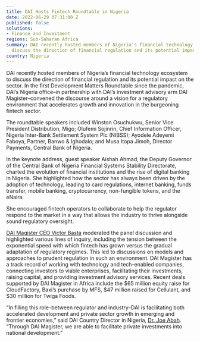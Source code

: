 ```yaml
---
title: DAI Hosts Fintech Roundtable in Nigeria
date: 2022-06-29 07:31:00 Z
published: false
solutions:
- Finance and Investment
regions: Sub-Saharan Africa
summary: DAI recently hosted members of Nigeria’s financial technology ecosystem to
  discuss the direction of financial regulation and its potential impact on the sector.
country: Nigeria
---
```


DAI recently hosted members of Nigeria’s financial technology ecosystem to discuss the direction of financial regulation and its potential impact on the sector. In the first Development Matters Roundtable since the pandemic, DAI’s Nigeria office–in partnership with DAI’s investment advisory arm DAI Magister–convened the discourse around a vision for a regulatory environment that accelerates growth and innovation in the burgeoning fintech sector. 

The roundtable speakers included Winston Osuchukwu, Senior Vice President Distribution, Migo; Olufemi Sojinrin, Chief Information Officer, Nigeria Inter-Bank Settlement System Plc (NIBSS);  Ayodele Adeyemi Faboya, Partner, Banwo & Ighodalo; and Musa Itopa Jimoh, Director Payments, Central Bank of Nigeria. 

In the keynote address, guest speaker Aishah Ahmad, the Deputy Governor of the Central Bank of Nigeria Financial Systems Stability Directorate, charted the evolution of financial institutions and the rise of digital banking in Nigeria. She highlighted how the sector has always been driven by the adoption of technology, leading to card regulations, internet banking, funds transfer, mobile banking, cryptocurrency, non-fungible tokens, and the eNaira.

She encouraged fintech operators to collaborate to help the regulator respond to the market in a way that allows the industry to thrive alongside sound regulatory oversight. 

[DAI Magister CEO Victor Basta](https://www.daimagister.com/team/) moderated the panel discussion and highlighted various lines of inquiry, including the tension between the exponential speed with which fintech has grown versus the gradual adaptation of regulatory regimes. This led to discussions on models and approaches to prudent regulation in such an environment. 
DAI Magister has a track record of working with technology and tech-enabled companies, connecting investors to viable enterprises, facilitating their investments, raising capital, and providing investment advisory services. Recent deals supported by DAI Magister in Africa include the $65 million equity raise for CloudFactory, Baxi’s purchase by MFS, $47 million raised for Cellulant, and $30 million for Twiga Foods.

“In filling this role–between regulator and industry–DAI is facilitating both accelerated development and private sector growth in emerging and frontier economies,” said DAI Country Director in Nigeria, [Dr. Joe Abah](https://www.dai.com/who-we-are/our-team/joe-abah). “Through DAI Magister, we are able to facilitate private investments into national development.” 